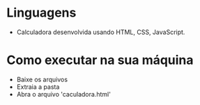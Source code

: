 # Linguagens
- Calculadora desenvolvida usando HTML, CSS, JavaScript.

# Como executar na sua máquina
- Baixe os arquivos
- Extraia a pasta
- Abra o arquivo 'caculadora.html'
